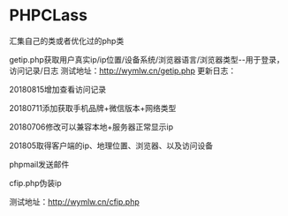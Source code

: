 # PHPCLass
汇集自己的类或者优化过的php类

getip.php获取用户真实ip/ip位置/设备系统/浏览器语言/浏览器类型--用于登录，访问记录/日志
测试地址：http://wymlw.cn/getip.php
更新日志：

20180815增加查看访问记录

20180711添加获取手机品牌+微信版本+网络类型

20180706修改可以兼容本地+服务器正常显示ip

201805取得客户端的ip、地理位置、浏览器、以及访问设备

phpmail发送邮件

cfip.php伪装ip

测试地址：http://wymlw.cn/cfip.php
